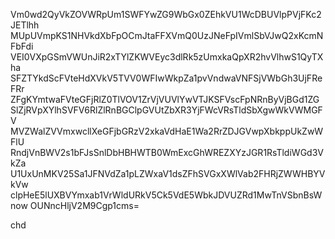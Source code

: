 Vm0wd2QyVkZOVWRpUm1SWFYwZG9WbGx0ZEhkVU1WcDBUVlpPVjFKc2JETlhh
MUpUVmpKS1NHVkdXbFpOCmJtaFFXVmQ0UzJNeFpIVmlSbVJwQ2xKcmNFbFdi
VEI0VXpGSmVWUnJiR2xTYlZKWVEyc3dlRk5zUmxkaQpXR2hvVlhwS1QyTXha
SFZTYkdScFVteHdXVkV5TVV0WFIwWkpZa1pvVndwaVNFSjVWbGh3UjFReFRr
ZFgKYmtwaFVteGFjRlZ0TlVOV1ZrVjVUVlYwVTJKSFVscFpNRnByVjBGd1ZG
SlZjRVpXYlhSVFV6RlZlRnBGClpGVUtZbXR3YjFWcVRsTldSbXgwWkVWMGFV
MVZWalZVVmxwcllXeGFjbGRzV2xkaVdHaE1Wa2RrZDJGVwpXbkppUkZwWFlU
RndjVnBWV2s1bFJsSnlDbHBHWTB0WmExcGhWREZXYzJGR1RsTldiWGd3VkZa
U1UxUnMKV25Sa1JFNVdZa1pLZWxaV1dsZFhSVGxXWlVab2FHRjZWWHBYVkVw
clpHeE5lUXBVYmxab1VrWldURkV5Ck5VdE5WbkJDVUZRd1MwTnVSbnBsWnow
OUNncHljV2M9Cgp1cms=

chd